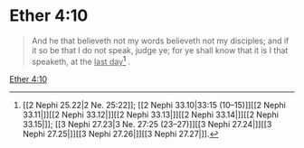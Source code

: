 # Ether 4:10

> And he that believeth not my words believeth not my disciples; and if it so be that I do not speak, judge ye; for ye shall know that it is I that speaketh, at the <u>last day</u>[^a] .

[Ether 4:10](https://www.churchofjesuschrist.org/study/scriptures/bofm/ether/4?lang=eng&id=p10#p10)


[^a]: [[2 Nephi 25.22|2 Ne. 25:22]]; [[2 Nephi 33.10|33:15 (10–15)]][[2 Nephi 33.11|]][[2 Nephi 33.12|]][[2 Nephi 33.13|]][[2 Nephi 33.14|]][[2 Nephi 33.15|]]; [[3 Nephi 27.23|3 Ne. 27:25 (23–27)]][[3 Nephi 27.24|]][[3 Nephi 27.25|]][[3 Nephi 27.26|]][[3 Nephi 27.27|]].  
